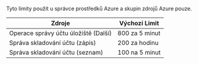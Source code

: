 Tyto limity použít u správce prostředků Azure a skupin zdrojů Azure pouze.

Zdroje|Výchozí Limit
---|---
Operace správy účtu úložiště (Další)|800 za 5 minut
Správa skladování účtu (zápis)|200 za hodinu
Správa skladování účtu (seznam)|100 na 5 minut
